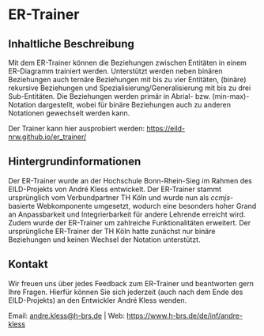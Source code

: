 # ER-Trainer

## Inhaltliche Beschreibung
Mit dem ER-Trainer können die Beziehungen zwischen Entitäten in einem ER-Diagramm trainiert werden. Unterstützt werden neben binären Beziehungen auch ternäre Beziehungen mit bis zu vier Entitäten, (binäre) rekursive Beziehungen und Spezialisierung/Generalisierung mit bis zu drei Sub-Entitäten. Die Beziehungen werden primär in Abrial- bzw. (min-max)-Notation dargestellt, wobei für binäre Beziehungen auch zu anderen Notationen gewechselt werden kann.

Der Trainer kann hier ausprobiert werden: https://eild-nrw.github.io/er_trainer/

## Hintergrundinformationen
Der ER-Trainer wurde an der Hochschule Bonn-Rhein-Sieg im Rahmen des EILD-Projekts von André Kless entwickelt. Der ER-Trainer stammt ursprünglich vom Verbundpartner TH Köln und wurde nun als _ccmjs_-basierte Webkomponente umgesetzt, wodurch eine besonders hoher Grand an Anpassbarkeit und Integrierbarkeit für andere Lehrende erreicht wird. Zudem wurde der ER-Trainer um zahlreiche Funktionalitäten erweitert. Der ursprüngliche ER-Trainer der TH Köln hatte zunächst nur binäre Beziehungen und keinen Wechsel der Notation unterstützt.

## Kontakt
Wir freuen uns über jedes Feedback zum ER-Trainer und beantworten gern Ihre Fragen. Hierfür können Sie sich jederzeit (auch nach dem Ende des EILD-Projekts) an den Entwickler André Kless wenden.

Email: andre.kless@h-brs.de | Web: https://www.h-brs.de/de/inf/andre-kless
